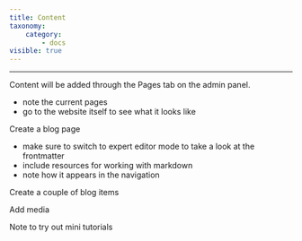 ```yaml
---
title: Content
taxonomy:
    category:
        - docs
visible: true
---
```


---

Content will be added through the Pages tab on the admin panel.
- note the current pages
- go to the website itself to see what it looks like

Create a blog page
- make sure to switch to expert editor mode to take a look at the frontmatter
- include resources for working with markdown
- note how it appears in the navigation

Create a couple of blog items

Add media

Note to try out mini tutorials